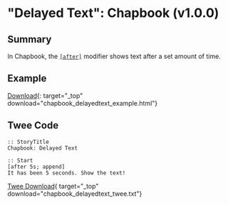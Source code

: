 # "Delayed Text": Chapbook (v1.0.0)

## Summary

In Chapbook, the [`[after]`](https://klembot.github.io/chapbook/guide/modifiers-and-inserts/delayed-text.html) modifier shows text after a set amount of time.

## Example

[Download](chapbook_delayedtext_example.html){: target="_top" download="chapbook_delayedtext_example.html"}

## Twee Code

```twee
:: StoryTitle
Chapbook: Delayed Text

:: Start
[after 5s; append]
It has been 5 seconds. Show the text!

```

[Twee Download](chapbook_delayedtext_twee.txt){ target="_top" download="chapbook_delayedtext_twee.txt"}
